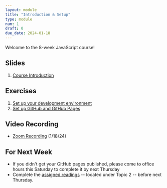 ```yaml
---
layout: module
title: "Introduction & Setup"
type: module
num: 1
draft: 0
due_date: 2024-01-18
---
```


Welcome to the 8-week JavaScript course! 

## Slides
1. <a href="https://docs.google.com/presentation/d/181MQbWXo-qbd2hEX6SI1-FGhdjhKtyv1yvhV0_bPCBk/edit?usp=sharing" target="_blank">Course Introduction</a>

## Exercises
1. <a href="https://docs.google.com/document/d/1V0B8H0Whi4D3wxPAyBMKpa4aI_JvGgcVhyc83TxmRy4/edit?usp=sharing" target="_blank">Set up your development environment</a>
2. [Set up GitHub and GitHub Pages](../activities/github-activity)

## Video Recording
* <a href="https://northwestern.zoom.us/rec/share/10IQ71hrk6aKayd44Wx-b2XSMCHWbtW39bGlFufWqpzUsbIzIWd7sxfJXJuGfq-7.5SDnzuROy5lwILbZ" target="_blank">Zoom Recording</a> (1/18/24)

## For Next Week
* If you didn't get your GitHub pages published, please come to office hours this Saturday to complete it by next Thursday
* Complete the [assigned readings](topic02) -- located under Topic 2 -- before next Thursday.

